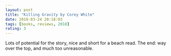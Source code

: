 ```yaml
---
layout: post
title: "Killing Gravity by Corey White"
date: 2018-03-24 20:18:03
tags: [books, reviews, 2018]
rating: 3
---
```

Lots of potential for the story, nice and short for a beach read.
The end: way over the top, and much too unreasonable.
